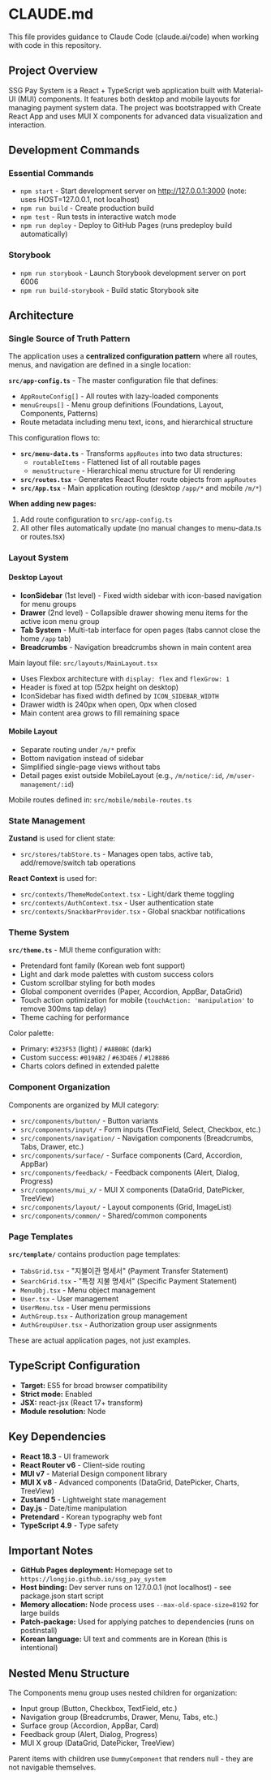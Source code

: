# CLAUDE.md

This file provides guidance to Claude Code (claude.ai/code) when working with code in this repository.

## Project Overview

SSG Pay System is a React + TypeScript web application built with Material-UI (MUI) components. It features both desktop and mobile layouts for managing payment system data. The project was bootstrapped with Create React App and uses MUI X components for advanced data visualization and interaction.

## Development Commands

### Essential Commands
- `npm start` - Start development server on http://127.0.0.1:3000 (note: uses HOST=127.0.0.1, not localhost)
- `npm run build` - Create production build
- `npm test` - Run tests in interactive watch mode
- `npm run deploy` - Deploy to GitHub Pages (runs predeploy build automatically)

### Storybook
- `npm run storybook` - Launch Storybook development server on port 6006
- `npm run build-storybook` - Build static Storybook site

## Architecture

### Single Source of Truth Pattern

The application uses a **centralized configuration pattern** where all routes, menus, and navigation are defined in a single location:

**`src/app-config.ts`** - The master configuration file that defines:
- `AppRouteConfig[]` - All routes with lazy-loaded components
- `menuGroups[]` - Menu group definitions (Foundations, Layout, Components, Patterns)
- Route metadata including menu text, icons, and hierarchical structure

This configuration flows to:
- **`src/menu-data.ts`** - Transforms `appRoutes` into two data structures:
  - `routableItems` - Flattened list of all routable pages
  - `menuStructure` - Hierarchical menu structure for UI rendering
- **`src/routes.tsx`** - Generates React Router route objects from `appRoutes`
- **`src/App.tsx`** - Main application routing (desktop `/app/*` and mobile `/m/*`)

**When adding new pages:**
1. Add route configuration to `src/app-config.ts`
2. All other files automatically update (no manual changes to menu-data.ts or routes.tsx)

### Layout System

#### Desktop Layout
- **IconSidebar** (1st level) - Fixed width sidebar with icon-based navigation for menu groups
- **Drawer** (2nd level) - Collapsible drawer showing menu items for the active icon menu group
- **Tab System** - Multi-tab interface for open pages (tabs cannot close the home `/app` tab)
- **Breadcrumbs** - Navigation breadcrumbs shown in main content area

Main layout file: `src/layouts/MainLayout.tsx`
- Uses Flexbox architecture with `display: flex` and `flexGrow: 1`
- Header is fixed at top (52px height on desktop)
- IconSidebar has fixed width defined by `ICON_SIDEBAR_WIDTH`
- Drawer width is 240px when open, 0px when closed
- Main content area grows to fill remaining space

#### Mobile Layout
- Separate routing under `/m/*` prefix
- Bottom navigation instead of sidebar
- Simplified single-page views without tabs
- Detail pages exist outside MobileLayout (e.g., `/m/notice/:id`, `/m/user-management/:id`)

Mobile routes defined in: `src/mobile/mobile-routes.ts`

### State Management

**Zustand** is used for client state:
- `src/stores/tabStore.ts` - Manages open tabs, active tab, add/remove/switch tab operations

**React Context** is used for:
- `src/contexts/ThemeModeContext.tsx` - Light/dark theme toggling
- `src/contexts/AuthContext.tsx` - User authentication state
- `src/contexts/SnackbarProvider.tsx` - Global snackbar notifications

### Theme System

**`src/theme.ts`** - MUI theme configuration with:
- Pretendard font family (Korean web font support)
- Light and dark mode palettes with custom success colors
- Custom scrollbar styling for both modes
- Global component overrides (Paper, Accordion, AppBar, DataGrid)
- Touch action optimization for mobile (`touchAction: 'manipulation'` to remove 300ms tap delay)
- Theme caching for performance

Color palette:
- Primary: `#323F53` (light) / `#A8B0BC` (dark)
- Custom success: `#019AB2` / `#63D4E6` / `#12B886`
- Charts colors defined in extended palette

### Component Organization

Components are organized by MUI category:
- `src/components/button/` - Button variants
- `src/components/input/` - Form inputs (TextField, Select, Checkbox, etc.)
- `src/components/navigation/` - Navigation components (Breadcrumbs, Tabs, Drawer, etc.)
- `src/components/surface/` - Surface components (Card, Accordion, AppBar)
- `src/components/feedback/` - Feedback components (Alert, Dialog, Progress)
- `src/components/mui_x/` - MUI X components (DataGrid, DatePicker, TreeView)
- `src/components/layout/` - Layout components (Grid, ImageList)
- `src/components/common/` - Shared/common components

### Page Templates

**`src/template/`** contains production page templates:
- `TabsGrid.tsx` - "지불이관 명세서" (Payment Transfer Statement)
- `SearchGrid.tsx` - "특정 지불 명세서" (Specific Payment Statement)
- `MenuObj.tsx` - Menu object management
- `User.tsx` - User management
- `UserMenu.tsx` - User menu permissions
- `AuthGroup.tsx` - Authorization group management
- `AuthGroupUser.tsx` - Authorization group user assignments

These are actual application pages, not just examples.

## TypeScript Configuration

- **Target:** ES5 for broad browser compatibility
- **Strict mode:** Enabled
- **JSX:** react-jsx (React 17+ transform)
- **Module resolution:** Node

## Key Dependencies

- **React 18.3** - UI framework
- **React Router v6** - Client-side routing
- **MUI v7** - Material Design component library
- **MUI X v8** - Advanced components (DataGrid, DatePicker, Charts, TreeView)
- **Zustand 5** - Lightweight state management
- **Day.js** - Date/time manipulation
- **Pretendard** - Korean typography web font
- **TypeScript 4.9** - Type safety

## Important Notes

- **GitHub Pages deployment:** Homepage set to `https://longjio.github.io/ssg_pay_system`
- **Host binding:** Dev server runs on 127.0.0.1 (not localhost) - see package.json start script
- **Memory allocation:** Node process uses `--max-old-space-size=8192` for large builds
- **Patch-package:** Used for applying patches to dependencies (runs on postinstall)
- **Korean language:** UI text and comments are in Korean (this is intentional)

## Nested Menu Structure

The Components menu group uses nested children for organization:
- Input group (Button, Checkbox, TextField, etc.)
- Navigation group (Breadcrumbs, Drawer, Menu, Tabs, etc.)
- Surface group (Accordion, AppBar, Card)
- Feedback group (Alert, Dialog, Progress)
- MUI X group (DataGrid, DatePicker, TreeView)

Parent items with children use `DummyComponent` that renders null - they are not navigable themselves.
